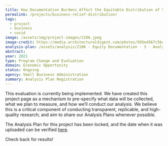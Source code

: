 ```yaml
---
title: How Documentation Burdens Affect the Equitable Distribution of Small Business Relief Funding
permalink: /projects/business-relief-distribution/
tags: 
  - project
  - business
  - covid
image: /assets/img/project-images/2106.jpeg
image-credit: https://media.architecturaldigest.com/photos/595e4567c5ba1157bf2ba26f/master/w_4288,h_2848,c_limit/Bedford.jpg
analysis-plan: /assets/analysis/2106 - Equity Documentation - 3 - Analysis Plan.pdf
abstract: 
year: 2021
type: Program Change and Evaluation
domain: Economic Opportunity
status: Ongoing
agency: Small Business Administration
summary: Analysis Plan Registration
---
```


This evaluation is currently being implemented. We have created this project page as a mechanism to pre-specify what data will be collected, what we plan to measure, and how we’ll conduct our analysis. We believe this is a critical component of conducting transparent, replicable, and high-quality research; and aim to share our Analysis Plans whenever possible.

The Analysis Plan for this project has been locked, and the date when it was uploaded can be verified <a href="https://github.com/gsa-oes/office-of-evaluation-sciences/commits/master/assets/analysis/2106 - Equity Documentation - 3 - Analysis Plan.pdf">here</a>. 

Check back for results!
